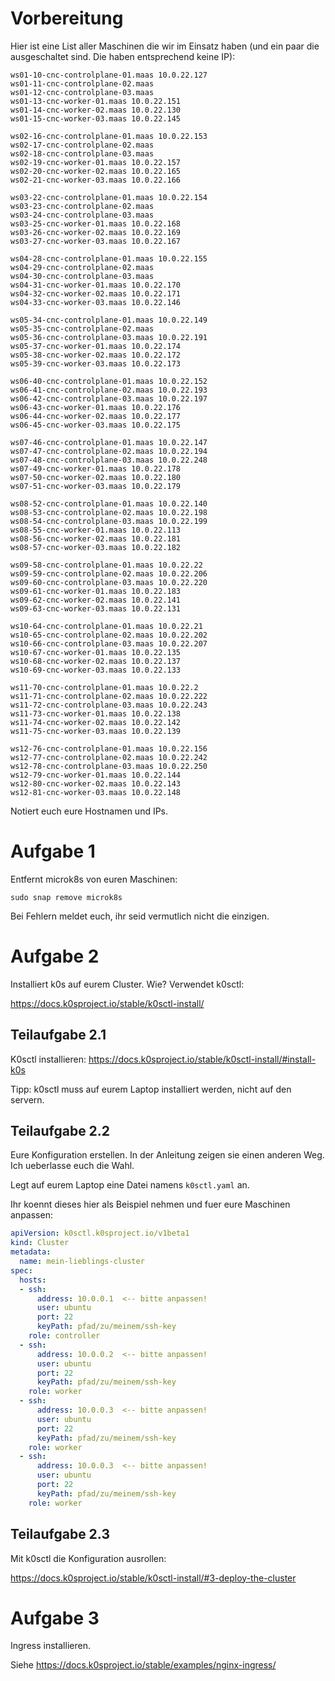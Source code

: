 # Vorbereitung

Hier ist eine List aller Maschinen die wir im Einsatz haben (und ein paar die ausgeschaltet sind. Die haben entsprechend keine IP): 

```plain
ws01-10-cnc-controlplane-01.maas 10.0.22.127
ws01-11-cnc-controlplane-02.maas  
ws01-12-cnc-controlplane-03.maas  
ws01-13-cnc-worker-01.maas 10.0.22.151
ws01-14-cnc-worker-02.maas 10.0.22.130
ws01-15-cnc-worker-03.maas 10.0.22.145

ws02-16-cnc-controlplane-01.maas 10.0.22.153
ws02-17-cnc-controlplane-02.maas  
ws02-18-cnc-controlplane-03.maas  
ws02-19-cnc-worker-01.maas 10.0.22.157
ws02-20-cnc-worker-02.maas 10.0.22.165
ws02-21-cnc-worker-03.maas 10.0.22.166

ws03-22-cnc-controlplane-01.maas 10.0.22.154
ws03-23-cnc-controlplane-02.maas  
ws03-24-cnc-controlplane-03.maas  
ws03-25-cnc-worker-01.maas 10.0.22.168
ws03-26-cnc-worker-02.maas 10.0.22.169
ws03-27-cnc-worker-03.maas 10.0.22.167

ws04-28-cnc-controlplane-01.maas 10.0.22.155
ws04-29-cnc-controlplane-02.maas  
ws04-30-cnc-controlplane-03.maas  
ws04-31-cnc-worker-01.maas 10.0.22.170
ws04-32-cnc-worker-02.maas 10.0.22.171
ws04-33-cnc-worker-03.maas 10.0.22.146

ws05-34-cnc-controlplane-01.maas 10.0.22.149
ws05-35-cnc-controlplane-02.maas  
ws05-36-cnc-controlplane-03.maas 10.0.22.191
ws05-37-cnc-worker-01.maas 10.0.22.174
ws05-38-cnc-worker-02.maas 10.0.22.172
ws05-39-cnc-worker-03.maas 10.0.22.173

ws06-40-cnc-controlplane-01.maas 10.0.22.152
ws06-41-cnc-controlplane-02.maas 10.0.22.193
ws06-42-cnc-controlplane-03.maas 10.0.22.197
ws06-43-cnc-worker-01.maas 10.0.22.176
ws06-44-cnc-worker-02.maas 10.0.22.177
ws06-45-cnc-worker-03.maas 10.0.22.175

ws07-46-cnc-controlplane-01.maas 10.0.22.147
ws07-47-cnc-controlplane-02.maas 10.0.22.194
ws07-48-cnc-controlplane-03.maas 10.0.22.248
ws07-49-cnc-worker-01.maas 10.0.22.178
ws07-50-cnc-worker-02.maas 10.0.22.180
ws07-51-cnc-worker-03.maas 10.0.22.179

ws08-52-cnc-controlplane-01.maas 10.0.22.140
ws08-53-cnc-controlplane-02.maas 10.0.22.198
ws08-54-cnc-controlplane-03.maas 10.0.22.199
ws08-55-cnc-worker-01.maas 10.0.22.113
ws08-56-cnc-worker-02.maas 10.0.22.181
ws08-57-cnc-worker-03.maas 10.0.22.182

ws09-58-cnc-controlplane-01.maas 10.0.22.22
ws09-59-cnc-controlplane-02.maas 10.0.22.206
ws09-60-cnc-controlplane-03.maas 10.0.22.220
ws09-61-cnc-worker-01.maas 10.0.22.183
ws09-62-cnc-worker-02.maas 10.0.22.141
ws09-63-cnc-worker-03.maas 10.0.22.131

ws10-64-cnc-controlplane-01.maas 10.0.22.21
ws10-65-cnc-controlplane-02.maas 10.0.22.202
ws10-66-cnc-controlplane-03.maas 10.0.22.207
ws10-67-cnc-worker-01.maas 10.0.22.135
ws10-68-cnc-worker-02.maas 10.0.22.137
ws10-69-cnc-worker-03.maas 10.0.22.133

ws11-70-cnc-controlplane-01.maas 10.0.22.2
ws11-71-cnc-controlplane-02.maas 10.0.22.222
ws11-72-cnc-controlplane-03.maas 10.0.22.243
ws11-73-cnc-worker-01.maas 10.0.22.138
ws11-74-cnc-worker-02.maas 10.0.22.142
ws11-75-cnc-worker-03.maas 10.0.22.139

ws12-76-cnc-controlplane-01.maas 10.0.22.156
ws12-77-cnc-controlplane-02.maas 10.0.22.242
ws12-78-cnc-controlplane-03.maas 10.0.22.250
ws12-79-cnc-worker-01.maas 10.0.22.144
ws12-80-cnc-worker-02.maas 10.0.22.143
ws12-81-cnc-worker-03.maas 10.0.22.148
```

Notiert euch eure Hostnamen und IPs.

# Aufgabe 1

Entfernt microk8s von euren Maschinen:

```shell
sudo snap remove microk8s
```

Bei Fehlern meldet euch, ihr seid vermutlich nicht die einzigen. 


# Aufgabe 2

Installiert k0s auf eurem Cluster. Wie? Verwendet k0sctl: 

https://docs.k0sproject.io/stable/k0sctl-install/

## Teilaufgabe 2.1

K0sctl installieren: https://docs.k0sproject.io/stable/k0sctl-install/#install-k0s

Tipp: k0sctl muss auf eurem Laptop installiert werden, nicht auf den servern. 

## Teilaufgabe 2.2

Eure Konfiguration erstellen. In der Anleitung zeigen sie einen anderen Weg. Ich ueberlasse euch die Wahl. 

Legt auf eurem Laptop eine Datei namens `k0sctl.yaml` an. 

Ihr koennt dieses hier als Beispiel nehmen und fuer eure Maschinen anpassen:

```yaml
apiVersion: k0sctl.k0sproject.io/v1beta1
kind: Cluster
metadata:
  name: mein-lieblings-cluster
spec:
  hosts:
  - ssh:
      address: 10.0.0.1  <-- bitte anpassen!
      user: ubuntu
      port: 22
      keyPath: pfad/zu/meinem/ssh-key
    role: controller
  - ssh:
      address: 10.0.0.2  <-- bitte anpassen!
      user: ubuntu
      port: 22
      keyPath: pfad/zu/meinem/ssh-key
    role: worker
  - ssh:
      address: 10.0.0.3  <-- bitte anpassen!
      user: ubuntu
      port: 22
      keyPath: pfad/zu/meinem/ssh-key
    role: worker
  - ssh:
      address: 10.0.0.3  <-- bitte anpassen!
      user: ubuntu
      port: 22
      keyPath: pfad/zu/meinem/ssh-key
    role: worker
```

## Teilaufgabe 2.3

Mit k0sctl die Konfiguration ausrollen:

https://docs.k0sproject.io/stable/k0sctl-install/#3-deploy-the-cluster


# Aufgabe 3

Ingress installieren. 

Siehe https://docs.k0sproject.io/stable/examples/nginx-ingress/

